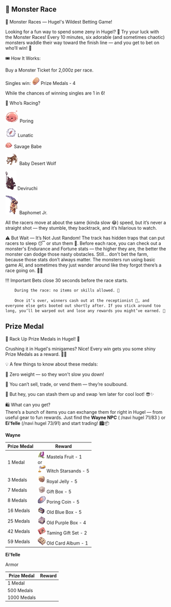 ## 🏇 **Monster Race**

🐾 Monster Races — Hugel's Wildest Betting Game!

Looking for a fun way to spend some zeny in Hugel? 🎲 Try your luck with the Monster Races! Every 10 minutes, six adorable (and sometimes chaotic) monsters waddle their way toward the finish line — and you get to bet on who’ll win! 🏁

🎟️ How It Works:

Buy a Monster Ticket for 2,000z per race.

Singles win: ![Prize Medal](img/Hugel-Mini-Games/7515.gif) Prize Medals - 4

While the chances of winning singles are 1 in 6!

👾 Who’s Racing?

![Poring](img/Hugel-Mini-Games/1002.gif) Poring

![Lunatic](img/Hugel-Mini-Games/1063.gif) Lunatic

![Savage Babe](img/Hugel-Mini-Games/1727.gif) Savage Babe

![Baby Desert Wolf](img/Hugel-Mini-Games/1107.gif) Baby Desert Wolf

![Deviruchi](img/Hugel-Mini-Games/1109.gif) Deviruchi

![Baphomet Jr.](img/Hugel-Mini-Games/1101.gif) Baphomet Jr.

All the racers move at about the same (kinda slow 😂) speed, but it’s never a straight shot — they stumble, they backtrack, and it’s hilarious to watch.

⚠️ But Wait — It’s Not Just Random! The track has hidden traps that can put racers to sleep 😴 or stun them 💫. Before each race, you can check out a monster's Endurance and Fortune stats — the higher they are, the better the monster can dodge those nasty obstacles. Still... don't bet the farm, because those stats don’t always matter. The monsters run using basic game AI, and sometimes they just wander around like they forgot there’s a race going on. 🤷‍♂️

!!! Important
        Bets close 30 seconds before the race starts.

        During the race: no items or skills allowed. 🛑

        Once it’s over, winners cash out at the receptionist 🎁, and everyone else gets booted out shortly after. If you stick around too long, you’ll be warped out and lose any rewards you might’ve earned. 😬

## **Prize Medal**

🎉 Rack Up Prize Medals in Hugel! 🏅

Crushing it in Hugel's minigames? Nice! Every win gets you some shiny Prize Medals as a reward. 💪🎯

💡 A few things to know about these medals:

🎒 Zero weight — so they won't slow you down!

🚫 You can’t sell, trade, or vend them — they’re soulbound.

💾 But hey, you can stash them up and swap ‘em later for cool loot! 😎✨

🛍️ What can you get?  
There’s a bunch of items you can exchange them for right in Hugel — from useful gear to fun rewards. Just find the **Wayne NPC** ( /navi hugel 71/83 ) or **Ei'felle** (/navi hugel 73/91) and start trading! 🏙️📦

**Wayne**

| Prize Medal | Reward |
|--------|--------|
| 1 Medal | ![522](img/Hugel-Mini-Games/522.png) Mastela Fruit - 1<br> or<br> ![1061](img/Hugel-Mini-Games/1061.gif) Witch Starsands - 5 |
| 3 Medals  | ![526](img/Hugel-Mini-Games/526.png) Royal Jelly - 5 |
| 7 Medals  | ![644](img/Hugel-Mini-Games/644.gif) Gift Box - 5 |
| 8 Medals  | ![7539](img/Hugel-Mini-Games/7539_1.png) Poring Coin - 5 |
| 16 Medals | ![603](img/Hugel-Mini-Games/603.gif) Old Blue Box - 5 |
| 25 Medals | ![13610](img/Hugel-Mini-Games/13610.gif) Old Purple Box - 4 |
| 42 Medals | ![12105](img/Hugel-Mini-Games/12105.gif) Taming Gift Set - 2 |
| 59 Medals | ![616](img/Hugel-Mini-Games/616.gif) Old Card Album - 1 |

**Ei'felle**

Armor

| Prize Medal | Reward |
|--------|--------|
| 1 Medal    ||
| 500 Medals ||
| 1000 Medals||